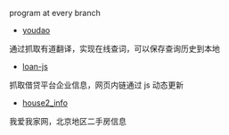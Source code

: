 program at every branch
- [youdao](https://github.com/supertab/spider_py/tree/youdao)

通过抓取有道翻译，实现在线查词，可以保存查询历史到本地

- [loan-js](https://github.com/supertab/spider_py/tree/loan-js)

抓取借贷平台企业信息，网页内链通过 js 动态更新

- [house2_info](https://github.com/supertab/spider_py/tree/house2_info)

我爱我家网，北京地区二手房信息
